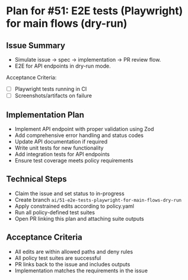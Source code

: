 # Plan for #51: E2E tests (Playwright) for main flows (dry-run)

## Issue Summary
- Simulate issue → spec → implementation → PR review flow.
- E2E for API endpoints in dry-run mode.

Acceptance Criteria:
- [ ] Playwright tests running in CI
- [ ] Screenshots/artifacts on failure

## Implementation Plan
- Implement API endpoint with proper validation using Zod
- Add comprehensive error handling and status codes
- Update API documentation if required
- Write unit tests for new functionality
- Add integration tests for API endpoints
- Ensure test coverage meets policy requirements

## Technical Steps
- Claim the issue and set status to in-progress
- Create branch `ai/51-e2e-tests-playwright-for-main-flows-dry-run`
- Apply constrained edits according to policy.yaml
- Run all policy-defined test suites
- Open PR linking this plan and attaching suite outputs

## Acceptance Criteria
- All edits are within allowed paths and deny rules
- All policy test suites are successful
- PR links back to the issue and includes outputs
- Implementation matches the requirements in the issue